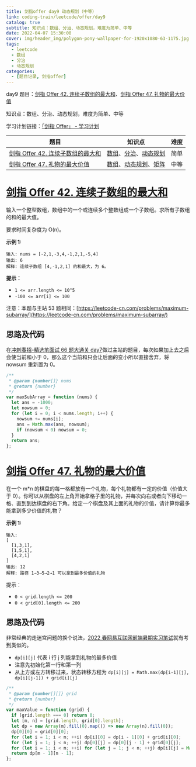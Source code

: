```yaml
---
title: 剑指offer day9 动态规划（中等）
link: coding-train/leetcode/offer/day9
catalog: true
subtitle: 知识点：数组、分治、动态规划，难度为简单、中等
date: 2022-04-07 15:30:00
cover: img/header_img/polygon-pony-wallpaper-for-1920x1080-63-1175.jpg
tags:
  - leetcode
  - 数组
  - 分治
  - 动态规划
categories:
  - [题目记录, 剑指offer]
---
```


day9 题目：[剑指 Offer 42. 连续子数组的最大和](https://leetcode-cn.com/problems/lian-xu-zi-shu-zu-de-zui-da-he-lcof/)、[剑指 Offer 47. 礼物的最大价值](https://leetcode-cn.com/problems/li-wu-de-zui-da-jie-zhi-lcof/)

知识点：数组、分治、动态规划，难度为简单、中等

学习计划链接：[「剑指 Offer」 - 学习计划](https://leetcode-cn.com/study-plan/lcof/?progress=7jn70jr)

| 题目                                                                                                       | 知识点                                                                                                                                                         | 难度 |
| ---------------------------------------------------------------------------------------------------------- | -------------------------------------------------------------------------------------------------------------------------------------------------------------- | ---- |
| [剑指 Offer 42. 连续子数组的最大和](https://leetcode-cn.com/problems/lian-xu-zi-shu-zu-de-zui-da-he-lcof/) | [数组](https://leetcode-cn.com/tag/array)、[分治](https://leetcode-cn.com/tag/divide-and-conquer)、[动态规划](https://leetcode-cn.com/tag/dynamic-programming) | 简单 |
| [剑指 Offer 47. 礼物的最大价值](https://leetcode-cn.com/problems/li-wu-de-zui-da-jie-zhi-lcof/)            | [数组](https://leetcode-cn.com/tag/array)、[动态规划](https://leetcode-cn.com/tag/dynamic-programming)、[矩阵](https://leetcode-cn.com/tag/matrix)             | 中等 |

# [剑指 Offer 42. 连续子数组的最大和](https://leetcode-cn.com/problems/lian-xu-zi-shu-zu-de-zui-da-he-lcof/)

输入一个整型数组，数组中的一个或连续多个整数组成一个子数组。求所有子数组的和的最大值。

要求时间复杂度为 O(n)。

**示例 1:**

```plain
输入: nums = [-2,1,-3,4,-1,2,1,-5,4]
输出: 6
解释: 连续子数组 [4,-1,2,1] 的和最大，为 6。
```

**提示：**

- `1 <= arr.length <= 10^5`
- `-100 <= arr[i] <= 100`

注意：本题与主站 53 题相同：[https://leetcode-cn.com/problems/maximum-subarray/](https://leetcode-cn.com/problems/maximum-subarray/)

## 思路及代码

在[冲刺春招-精选笔面试 66 题大通关 day7](https://ysx.cosine.ren/cn/coding-train/leetcode/bytedance/bytedance-day7/)做过主站的题目，每次如果加上去之后会使当前和小于 0，那么这个当前和只会让后面的变小所以直接舍弃，将 nowsum 重新置为 0。

```javascript
/**
 * @param {number[]} nums
 * @return {number}
 */
var maxSubArray = function (nums) {
  let ans = -1000;
  let nowsum = 0;
  for (let i = 0; i < nums.length; i++) {
    nowsum += nums[i];
    ans = Math.max(ans, nowsum);
    if (nowsum < 0) nowsum = 0;
  }
  return ans;
};
```

# [剑指 Offer 47. 礼物的最大价值](https://leetcode-cn.com/problems/li-wu-de-zui-da-jie-zhi-lcof/)

在一个 m\*n 的棋盘的每一格都放有一个礼物，每个礼物都有一定的价值（价值大于 0）。你可以从棋盘的左上角开始拿格子里的礼物，并每次向右或者向下移动一格、直到到达棋盘的右下角。给定一个棋盘及其上面的礼物的价值，请计算你最多能拿到多少价值的礼物？

**示例 1:**

```plain
输入:
[
  [1,3,1],
  [1,5,1],
  [4,2,1]
]
输出: 12
解释: 路径 1→3→5→2→1 可以拿到最多价值的礼物
```

提示：

- `0 < grid.length <= 200`
- `0 < grid[0].length <= 200`

## 思路及代码

非常经典的走迷宫问题的换个说法，[2022 春网易互联网前端暑期实习笔试](https://ysx.cosine.ren/cn/review-interview/%E7%AC%94%E8%AF%95/2022%E6%98%A5%E7%BD%91%E6%98%93%E4%BA%92%E8%81%94%E7%BD%91%E5%89%8D%E7%AB%AF%E6%9A%91%E6%9C%9F%E5%AE%9E%E4%B9%A0%E7%AC%94%E8%AF%95/#%E6%80%9D%E8%B7%AF-4)就有考到类似的。

- `dp[i][j]` 代表 i 行 j 列能拿到礼物的最多价值
- 注意先初始化第一行和第一列
- 从上方或左方转移过来，状态转移方程为 `dp[i][j] = Math.max(dp[i-1][j], dp[i][j-1]) + grid[i][j]`

```javascript
/**
 * @param {number[][]} grid
 * @return {number}
 */
var maxValue = function (grid) {
  if (grid.length === 0) return 0;
  let [m, n] = [grid.length, grid[0].length];
  let dp = new Array(m).fill(0).map(() => new Array(n).fill(0));
  dp[0][0] = grid[0][0];
  for (let i = 1; i < m; ++i) dp[i][0] = dp[i - 1][0] + grid[i][0];
  for (let j = 1; j < n; ++j) dp[0][j] = dp[0][j - 1] + grid[0][j];
  for (let i = 1; i < m; ++i) for (let j = 1; j < n; ++j) dp[i][j] = Math.max(dp[i - 1][j], dp[i][j - 1]) + grid[i][j];
  return dp[m - 1][n - 1];
};
```
